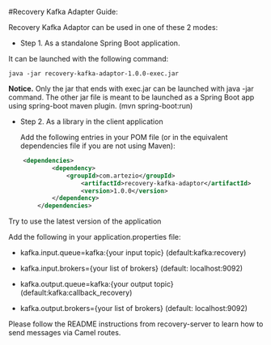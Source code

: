 #Recovery Kafka Adapter Guide:

Recovery Kafka Adaptor can be used in one of these 2 modes:

- Step 1. As a standalone Spring Boot application. 

It can be launched with the following command:

	java -jar recovery-kafka-adaptor-1.0.0-exec.jar

**Notice.** Only the jar that ends with exec.jar can be launched with java -jar command. The other jar file is meant to be launched as a Spring Boot app using spring-boot maven plugin. (mvn spring-boot:run)

- Step 2. As a library in the client application

	Add the following entries in your POM file (or in the equivalent dependencies file if you are not using Maven):
	
```xml
	<dependencies>   
	        <dependency>
	            <groupId>com.artezio</groupId>
            	    <artifactId>recovery-kafka-adaptor</artifactId>
                    <version>1.0.0</version>
	        </dependency>
        </dependencies> 
```

   Try to use the latest version of the application

   Add the following in your application.properties file:
   
   * kafka.input.queue=kafka:{your input topic} (default:kafka:recovery)
   * kafka.input.brokers={your list of brokers} (default: localhost:9092)
   
   * kafka.output.queue=kafka:{your output topic} (default:kafka:callback_recovery)
   * kafka.output.brokers={your list of brokers} (default: localhost:9092)

Please follow the README instructions from recovery-server to learn how to send messages via Camel routes.
